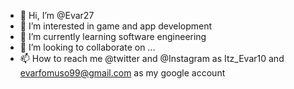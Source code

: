 - 👋 Hi, I’m @Evar27
- 👀 I’m interested in game and app development
- 🌱 I’m currently learning software engineering
- 💞️ I’m looking to collaborate on ...
- 📫 How to reach me @twitter and @Instagram as Itz_Evar10 and evarfomuso99@gmail.com as my google account

<!---
Evar27/Evar27 is a ✨ special ✨ repository because its `README.md` (this file) appears on your GitHub profile.
You can click the Preview link to take a look at your changes.
--->
